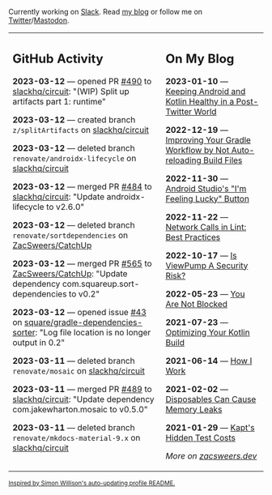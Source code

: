 Currently working on [Slack](https://slack.com/). Read [my blog](https://zacsweers.dev/) or follow me on [Twitter](https://twitter.com/ZacSweers)/[Mastodon](https://hachyderm.io/@ZacSweers).

<table><tr><td valign="top" width="60%">

## GitHub Activity
<!-- githubActivity starts -->
**2023-03-12** — opened PR [#490](https://github.com/slackhq/circuit/pull/490) to [slackhq/circuit](https://github.com/slackhq/circuit): "(WIP) Split up artifacts part 1: runtime"

**2023-03-12** — created branch `z/splitArtifacts` on [slackhq/circuit](https://github.com/slackhq/circuit)

**2023-03-12** — deleted branch `renovate/androidx-lifecycle` on [slackhq/circuit](https://github.com/slackhq/circuit)

**2023-03-12** — merged PR [#484](https://github.com/slackhq/circuit/pull/484) to [slackhq/circuit](https://github.com/slackhq/circuit): "Update androidx-lifecycle to v2.6.0"

**2023-03-12** — deleted branch `renovate/sortdependencies` on [ZacSweers/CatchUp](https://github.com/ZacSweers/CatchUp)

**2023-03-12** — merged PR [#565](https://github.com/ZacSweers/CatchUp/pull/565) to [ZacSweers/CatchUp](https://github.com/ZacSweers/CatchUp): "Update dependency com.squareup.sort-dependencies to v0.2"

**2023-03-12** — opened issue [#43](https://github.com/square/gradle-dependencies-sorter/issues/43) on [square/gradle-dependencies-sorter](https://github.com/square/gradle-dependencies-sorter): "Log file location is no longer output in 0.2"

**2023-03-11** — deleted branch `renovate/mosaic` on [slackhq/circuit](https://github.com/slackhq/circuit)

**2023-03-11** — merged PR [#489](https://github.com/slackhq/circuit/pull/489) to [slackhq/circuit](https://github.com/slackhq/circuit): "Update dependency com.jakewharton.mosaic to v0.5.0"

**2023-03-11** — deleted branch `renovate/mkdocs-material-9.x` on [slackhq/circuit](https://github.com/slackhq/circuit)
<!-- githubActivity ends -->
</td><td valign="top" width="40%">

## On My Blog
<!-- blog starts -->
**2023-01-10** — [Keeping Android and Kotlin Healthy in a Post-Twitter World](https://www.zacsweers.dev/keeping-android-healthy/)

**2022-12-19** — [Improving Your Gradle Workflow by Not Auto-reloading Build Files](https://www.zacsweers.dev/improving-your-workflow-by-not-auto-reloading-build-files/)

**2022-11-30** — [Android Studio's "I'm Feeling Lucky" Button](https://www.zacsweers.dev/android-studios-im-feeling-lucky-button/)

**2022-11-22** — [Network Calls in Lint: Best Practices](https://www.zacsweers.dev/network-calls-in-lint-best-practices/)

**2022-10-17** — [Is ViewPump A Security Risk?](https://www.zacsweers.dev/is-viewpump-a-security-risk/)

**2022-05-23** — [You Are Not Blocked](https://www.zacsweers.dev/you-are-not-blocked/)

**2021-07-23** — [Optimizing Your Kotlin Build](https://www.zacsweers.dev/optimizing-your-kotlin-build/)

**2021-06-14** — [How I Work](https://www.zacsweers.dev/how-i-work/)

**2021-02-02** — [Disposables Can Cause Memory Leaks](https://www.zacsweers.dev/disposables-can-cause-memory-leaks/)

**2021-01-29** — [Kapt's Hidden Test Costs](https://www.zacsweers.dev/kapts-hidden-test-costs/)
<!-- blog ends -->
_More on [zacsweers.dev](https://zacsweers.dev/)_
</td></tr></table>

<sub><a href="https://simonwillison.net/2020/Jul/10/self-updating-profile-readme/">Inspired by Simon Willison's auto-updating profile README.</a></sub>